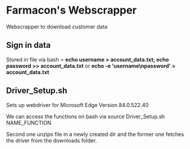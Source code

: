 # Farmacon's Webscrapper
Webscrapper to download customer data 

## Sign in data

Stored in file via bash = **echo username > account_data.txt; echo password >> account_data.txt** or **echo -e 'username\npassword' > account_data.txt**

## Driver_Setup.sh

Sets up webdriver for Microsoft Edge Version 84.0.522.40

We can access the functions on bash via source Driver_Setup.sh NAME_FUNCTION

Second one unzips file in a newly created dir and the former one fetches the driver from the downloads folder.
